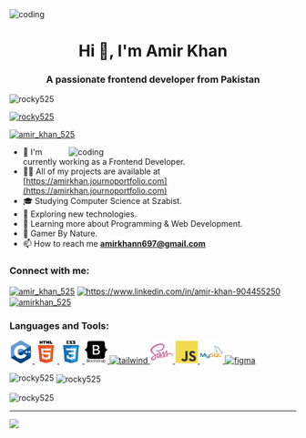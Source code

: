 <img alt="coding" src="https://user-images.githubusercontent.com/109351602/202650321-7f4da361-f98f-4345-8df4-adf352a11322.gif">
<h1 align="center">Hi 👋, I'm Amir Khan</h1>
<h3 align="center">A passionate frontend developer from Pakistan</h3>

<p align="left"> <img src="https://komarev.com/ghpvc/?username=rocky525&label=Profile%20views&color=0e75b6&style=flat" alt="rocky525" /> </p>

<p align="left"> <a href="https://github.com/ryo-ma/github-profile-trophy"><img src="https://github-profile-trophy.vercel.app/?username=rocky525" alt="rocky525" /></a> </p>

<p align="left"> <a href="https://twitter.com/amir_khan_525" target="blank"><img src="https://img.shields.io/twitter/follow/amir_khan_525?logo=twitter&style=for-the-badge" alt="amir_khan_525" /></a> </p>
<img align="right" alt="coding" width="400" src="https://cdn.dribbble.com/users/1162077/screenshots/3848914/programmer.gif">

- 🎯 I'm currently working as a Frontend Developer.
- 👨‍💻 All of my projects are available at [https://amirkhan.journoportfolio.com](https://amirkhan.journoportfolio.com)
- 🎓 Studying Computer Science at Szabist.<br>
- 🤔 Exploring new technologies.<br>
- 🌱 Learning more about Programming & Web Development.<br>
- 🥋 Gamer By Nature.<br>
- 📫 How to reach me **amirkhann697@gmail.com**

<h3 align="left">Connect with me:</h3>
<p align="left">
<a href="https://twitter.com/amir_khan_525" target="blank"><img align="center" src="https://raw.githubusercontent.com/rahuldkjain/github-profile-readme-generator/master/src/images/icons/Social/twitter.svg" alt="amir_khan_525" height="30" width="40" /></a>
<a href="https://linkedin.com/in/https://www.linkedin.com/in/amir-khan-904455250" target="blank"><img align="center" src="https://raw.githubusercontent.com/rahuldkjain/github-profile-readme-generator/master/src/images/icons/Social/linked-in-alt.svg" alt="https://www.linkedin.com/in/amir-khan-904455250" height="30" width="40" /></a>
<a href="https://instagram.com/amirkhan_525" target="blank"><img align="center" src="https://raw.githubusercontent.com/rahuldkjain/github-profile-readme-generator/master/src/images/icons/Social/instagram.svg" alt="amirkhan_525" height="30" width="40" /></a>
</p>

<h3 align="left">Languages and Tools:</h3>
<p align="left">
<a href="https://www.w3schools.com/cpp/" target="_blank" rel="noreferrer"> <img src="https://raw.githubusercontent.com/devicons/devicon/master/icons/cplusplus/cplusplus-original.svg" alt="cplusplus" width="40" height="40"/> </a> 
<a href="https://www.w3.org/html/" target="_blank" rel="noreferrer"> <img src="https://raw.githubusercontent.com/devicons/devicon/master/icons/html5/html5-original-wordmark.svg" alt="html5" width="40" height="40"/> </a>
<a href="https://www.w3schools.com/css/" target="_blank" rel="noreferrer"> <img src="https://raw.githubusercontent.com/devicons/devicon/master/icons/css3/css3-original-wordmark.svg" alt="css3" width="40" height="40"/> </a>
<a href="https://getbootstrap.com" target="_blank" rel="noreferrer"> <img src="https://raw.githubusercontent.com/devicons/devicon/master/icons/bootstrap/bootstrap-plain-wordmark.svg" alt="bootstrap" width="40" height="40"/> </a>
<a href="https://tailwindcss.com/" target="_blank" rel="noreferrer"> <img src="https://www.vectorlogo.zone/logos/tailwindcss/tailwindcss-icon.svg" alt="tailwind" width="40" height="40"/> </a>
<a href="https://sass-lang.com" target="_blank" rel="noreferrer"> <img src="https://raw.githubusercontent.com/devicons/devicon/master/icons/sass/sass-original.svg" alt="sass" width="40" height="40"/> </a>
<a href="https://developer.mozilla.org/en-US/docs/Web/JavaScript" target="_blank" rel="noreferrer"> <img src="https://raw.githubusercontent.com/devicons/devicon/master/icons/javascript/javascript-original.svg" alt="javascript" width="40" height="40"/> </a>
<a href="https://www.mysql.com/" target="_blank" rel="noreferrer"> <img src="https://raw.githubusercontent.com/devicons/devicon/master/icons/mysql/mysql-original-wordmark.svg" alt="mysql" width="40" height="40"/> </a>  
<a href="https://www.figma.com/" target="_blank" rel="noreferrer"> <img src="https://www.vectorlogo.zone/logos/figma/figma-icon.svg" alt="figma" width="40" height="40"/> </a>
</p>

<p><img align="left" src="https://github-readme-stats.vercel.app/api/top-langs?username=rocky525&show_icons=true&locale=en&layout=compact" alt="rocky525" /></p>

<p>&nbsp;<img align="center" src="https://github-readme-stats.vercel.app/api?username=rocky525&show_icons=true&locale=en" alt="rocky525" /></p>

<p><img align="center" src="https://github-readme-streak-stats.herokuapp.com/?user=rocky525&" alt="rocky525" /></p>

---
[![](https://visitcount.itsvg.in/api?id=Rocky525&icon=0&color=0)](https://visitcount.itsvg.in)

<!-- Proudly created with GPRM ( https://gprm.itsvg.in ) -->
